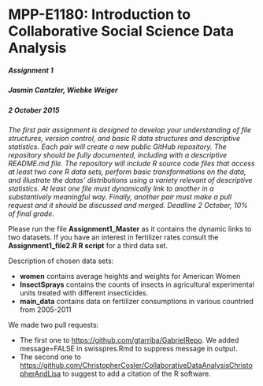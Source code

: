 # MPP-E1180: Introduction to Collaborative Social Science Data Analysis
##### Assignment 1
##### Jasmin Cantzler, Wiebke Weiger
##### 2 October 2015

*The first pair assignment is designed to develop your understanding of file structures, version control, and basic R data structures and descriptive statistics. Each pair will create a new public GitHub repository. The repository should be fully documented, including with a descriptive README.md file. The repository will include R source code files that access at least two core R data sets, perform basic transformations on the data, and illustrate the datas' distributions using a variety relevant of descriptive statistics. At least one file must dynamically link to another in a substantively meaningful way. Finally, another pair must make a pull request and it should be discussed and merged. Deadline 2 October, 10% of final grade.*

Please run the file **Assignment1_Master** as it contains the dynamic links to two datasets.
If you have an interest in fertilizer rates consult the **Assignment1_file2.R R script** for a third data set. 

Description of chosen data sets:
- **women** contains average heights and weights for American Women
- **InsectSprays** contains the counts of insects in agricultural experimental units treated with different insecticides.
- **main_data** contains data on fertilizer consumptions in various countried from 2005-2011

We made two  pull requests:
- The first one to https://github.com/gtarriba/GabrielRepo. We added message=FALSE in  swisspres.Rmd to suppress message in output. 
- The second one to https://github.com/ChristopherCosler/CollaborativeDataAnalysisChristopherAndLisa to suggest to add a citation of the R software.





